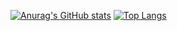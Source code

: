 [![Anurag's GitHub stats](https://github-readme-stats-ten-ashy-41.vercel.app/api?username=leomarek)](https://github.com/anuraghazra/github-readme-stats)
[![Top Langs](https://github-readme-stats-ten-ashy-41.vercel.app/api/top-langs/?username=leomarek&layout=pie)](https://github.com/anuraghazra/github-readme-stats)
<!--
**leomarek/leomarek** is a ✨ _special_ ✨ repository because its `README.md` (this file) appears on your GitHub profile.

Here are some ideas to get you started:

- 🔭 I’m currently working on ...
- 🌱 I’m currently learning ...
- 👯 I’m looking to collaborate on ...
- 🤔 I’m looking for help with ...
- 💬 Ask me about ...
- 📫 How to reach me: ...
- 😄 Pronouns: ...
- ⚡ Fun fact: ...
-->
